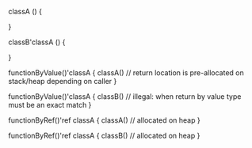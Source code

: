 classA () {
	
}

classB'classA () {
	
}

functionByValue()'classA {
	classA()	// return location is pre-allocated on stack/heap depending on caller
}

functionByValue()'classA {
	classB()	// illegal: when return by value type must be an exact match
}

functionByRef()'ref classA {
	classA()	// allocated on heap
}

functionByRef()'ref classA {
	classB()	// allocated on heap
}